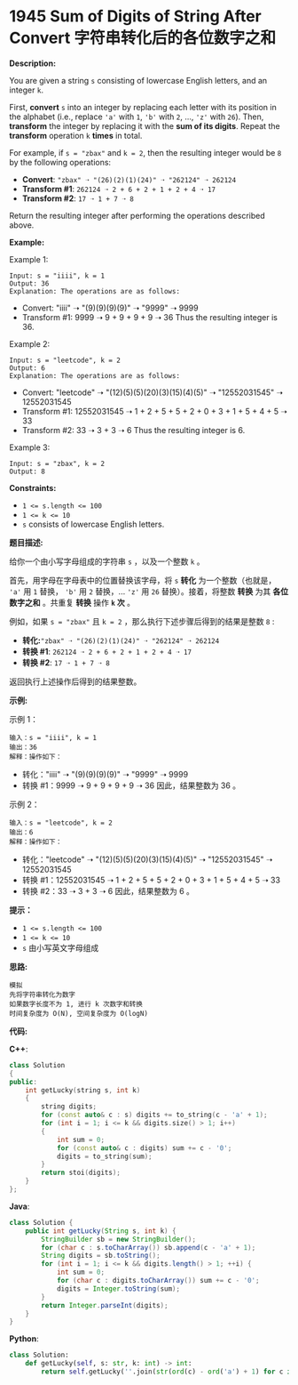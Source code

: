 # 1945 Sum of Digits of String After Convert 字符串转化后的各位数字之和

__Description:__

You are given a string `s` consisting of lowercase English letters, and an integer `k`.

First, __convert__ `s` into an integer by replacing each letter with its position in the alphabet (i.e., replace `'a'` with `1`, `'b'` with `2`, ..., `'z'` with `26`). Then, __transform__ the integer by replacing it with the __sum of its digits__. Repeat the __transform__ operation `k` __times__ in total.

For example, if `s = "zbax"` and `k = 2`, then the resulting integer would be `8` by the following operations:

- __Convert__: `"zbax" ➝ "(26)(2)(1)(24)" ➝ "262124" ➝ 262124`
- __Transform #1__: `262124 ➝ 2 + 6 + 2 + 1 + 2 + 4 ➝ 17`
- __Transform #2__: `17 ➝ 1 + 7 ➝ 8`

Return the resulting integer after performing the operations described above.

__Example:__

Example 1:

```text
Input: s = "iiii", k = 1
Output: 36
Explanation: The operations are as follows:
```

- Convert: "iiii" ➝ "(9)(9)(9)(9)" ➝ "9999" ➝ 9999
- Transform #1: 9999 ➝ 9 + 9 + 9 + 9 ➝ 36
Thus the resulting integer is 36.

Example 2:

```text
Input: s = "leetcode", k = 2
Output: 6
Explanation: The operations are as follows:
```

- Convert: "leetcode" ➝ "(12)(5)(5)(20)(3)(15)(4)(5)" ➝ "12552031545" ➝ 12552031545
- Transform #1: 12552031545 ➝ 1 + 2 + 5 + 5 + 2 + 0 + 3 + 1 + 5 + 4 + 5 ➝ 33
- Transform #2: 33 ➝ 3 + 3 ➝ 6
Thus the resulting integer is 6.

Example 3:

```text
Input: s = "zbax", k = 2
Output: 8
```

__Constraints:__

- `1 <= s.length <= 100`
- `1 <= k <= 10`
- `s` consists of lowercase English letters.

__题目描述:__

给你一个由小写字母组成的字符串 `s` ，以及一个整数 `k` 。

首先，用字母在字母表中的位置替换该字母，将 `s` __转化__ 为一个整数（也就是， `'a'` 用 `1` 替换， `'b'` 用 `2` 替换，... `'z'` 用 `26` 替换）。接着，将整数 __转换__ 为其 __各位数字之和__ 。共重复 __转换__ 操作 __`k` 次__ 。

例如，如果 `s = "zbax"` 且 `k = 2` ，那么执行下述步骤后得到的结果是整数 `8` :

- __转化:__`"zbax" ➝ "(26)(2)(1)(24)" ➝ "262124" ➝ 262124`
- __转换 #1__: `262124 ➝ 2 + 6 + 2 + 1 + 2 + 4 ➝ 17`
- __转换 #2__: `17 ➝ 1 + 7 ➝ 8`

返回执行上述操作后得到的结果整数。

__示例:__

示例 1：

```text
输入：s = "iiii", k = 1
输出：36
解释：操作如下：
```

- 转化："iiii" ➝ "(9)(9)(9)(9)" ➝ "9999" ➝ 9999
- 转换 #1：9999 ➝ 9 + 9 + 9 + 9 ➝ 36
因此，结果整数为 36 。

示例 2：

```text
输入：s = "leetcode", k = 2
输出：6
解释：操作如下：
```

- 转化："leetcode" ➝ "(12)(5)(5)(20)(3)(15)(4)(5)" ➝ "12552031545" ➝ 12552031545
- 转换 #1：12552031545 ➝ 1 + 2 + 5 + 5 + 2 + 0 + 3 + 1 + 5 + 4 + 5 ➝ 33
- 转换 #2：33 ➝ 3 + 3 ➝ 6
因此，结果整数为 6 。

__提示：__

- `1 <= s.length <= 100`
- `1 <= k <= 10`
- `s` 由小写英文字母组成

__思路:__

```text
模拟
先将字符串转化为数字
如果数字长度不为 1, 进行 k 次数字和转换
时间复杂度为 O(N), 空间复杂度为 O(logN)
```

__代码:__

__C++__:

```C++
class Solution 
{
public:
    int getLucky(string s, int k) 
    {
        string digits;
        for (const auto& c : s) digits += to_string(c - 'a' + 1);
        for (int i = 1; i <= k && digits.size() > 1; i++) 
        {
            int sum = 0;
            for (const auto& c : digits) sum += c - '0';
            digits = to_string(sum);
        }
        return stoi(digits);
    }
};
```

__Java__:

```Java
class Solution {
    public int getLucky(String s, int k) {
        StringBuilder sb = new StringBuilder();
        for (char c : s.toCharArray()) sb.append(c - 'a' + 1);
        String digits = sb.toString();
        for (int i = 1; i <= k && digits.length() > 1; ++i) {
            int sum = 0;
            for (char c : digits.toCharArray()) sum += c - '0';
            digits = Integer.toString(sum);
        }
        return Integer.parseInt(digits);
    }
}
```

__Python__:

```Python
class Solution:
    def getLucky(self, s: str, k: int) -> int:
        return self.getLucky(''.join(str(ord(c) - ord('a') + 1) for c in s), k) if s[0].islower() else (int(s) if not k else self.getLucky(str(sum(map(int, s))), k - 1))
```
